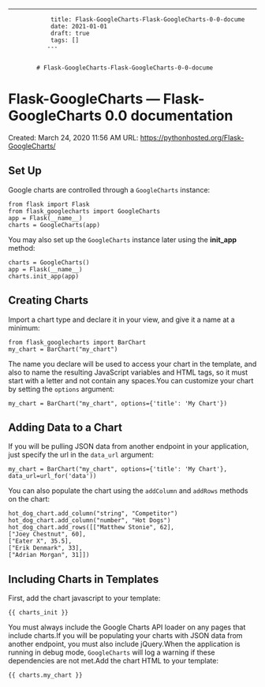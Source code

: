 ---
                title: Flask-GoogleCharts-Flask-GoogleCharts-0-0-docume
                date: 2021-01-01    
                draft: true
                tags: []
               ---


            # Flask-GoogleCharts-Flask-GoogleCharts-0-0-docume

# Flask-GoogleCharts — Flask-GoogleCharts 0.0 documentation
Created: March 24, 2020 11:56 AM
URL: https://pythonhosted.org/Flask-GoogleCharts/
## Set Up
Google charts are controlled through a `GoogleCharts` instance:
```
from flask import Flask
from flask_googlecharts import GoogleCharts
app = Flask(__name__)
charts = GoogleCharts(app)
```
You may also set up the `GoogleCharts` instance later using the **init_app** method:
```
charts = GoogleCharts()
app = Flask(__name__)
charts.init_app(app)
```
## Creating Charts
Import a chart type and declare it in your view, and give it a name at a minimum:
```
from flask_googlecharts import BarChart
my_chart = BarChart("my_chart")
```
The name you declare will be used to access your chart in the template, and also to name the resulting JavaScript variables and HTML tags, so it must start with a letter and not contain any spaces.You can customize your chart by setting the `options` argument:
```
my_chart = BarChart("my_chart", options={'title': 'My Chart'})
```
## Adding Data to a Chart
If you will be pulling JSON data from another endpoint in your application, just specify the url in the `data_url` argument:
```
my_chart = BarChart("my_chart", options={'title': 'My Chart'}, data_url=url_for('data'))
```
You can also populate the chart using the `addColumn` and `addRows` methods on the chart:
```
hot_dog_chart.add_column("string", "Competitor")
hot_dog_chart.add_column("number", "Hot Dogs")
hot_dog_chart.add_rows([["Matthew Stonie", 62],
["Joey Chestnut", 60],
["Eater X", 35.5],
["Erik Denmark", 33],
["Adrian Morgan", 31]])
```
## Including Charts in Templates
First, add the chart javascript to your template:
```Flask-GoogleCharts Example
{{ charts_init }}
```
You must always include the Google Charts API loader on any pages that include charts.If you will be populating your charts with JSON data from another endpoint, you must also include jQuery.When the application is running in debug mode, `GoogleCharts` will log a warning if these dependencies are not met.Add the chart HTML to your template:
```
{{ charts.my_chart }}
```